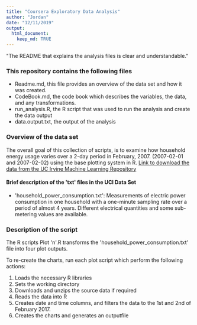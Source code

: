 ```yaml
---
title: "Coursera Exploratory Data Analysis"
author: "Jordan"
date: "12/11/2019"
output: 
  html_document:
    keep_md: TRUE
---
```



"The README that explains the analysis files is clear and understandable."

### This repository contains the following files

- Readme.md, this file provides an overview of the data set and how it was created.
- CodeBook.md, the code book which describes the variables, the data, and any transformations.
- run_analysis.R, the R script that was used to run the analysis and create the data output
- data.output.txt, the output of the analysis




### Overview of the data set
The overall goal of this collection of scripts, is to examine how household energy usage varies over a 2-day period in February, 2007.
(2007-02-01 and 2007-02-02) using the base plotting system in R.
[Link to download the data from the UC Irvine Machine Learning Repository](https://d396qusza40orc.cloudfront.net/exdata%2Fdata%2Fhousehold_power_consumption.zip)


#### Brief description of the 'txt' files in the UCI Data Set

- 'household_power_consumption.txt': Measurements of electric power consumption in one household with a one-minute sampling rate over a period of almost 4 years. Different electrical quantities and some sub-metering values are available.




### Description of the script
The R scripts Plot 'n'.R transforms the 'household_power_consumption.txt' file into four plot outputs.

To re-create the charts, run each plot script which perform the following actions:

1. Loads the necessary R libraries
2. Sets the working directory
3. Downloads and unzips the source data if required
3. Reads the data into R
4. Creates date and time columns, and filters the data to the 1st and 2nd of February 2017.
5. Creates the charts and generates an outputfile

